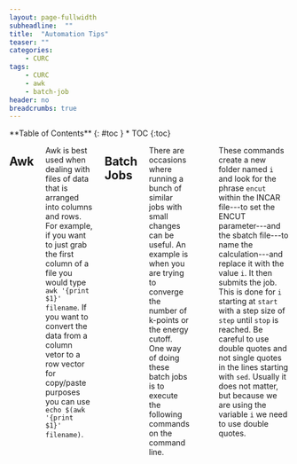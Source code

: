 ```yaml
---
layout: page-fullwidth
subheadline:  ""
title:  "Automation Tips"
teaser: ""
categories:
    - CURC
tags:
    - CURC
    - awk
    - batch-job
header: no
breadcrumbs: true
---
```

<div class="row">
<div class="medium-4 medium-push-8 columns" markdown="1">
<div class="panel radius" markdown="1">
**Table of Contents**
{: #toc }
*  TOC
{:toc}
</div>
</div><!-- /.medium-4.columns -->

<div class="medium-8 medium-pull-4 columns" markdown="1">

## Awk
Awk is best used when dealing with files of data that is arranged into columns and rows. For example, if you want to just grab the first column of a file you would type `awk '{print $1}' filename`. If you want to convert the data from a column vetor to a row vector for copy/paste purposes you can use `echo $(awk '{print $1}' filename)`.


## Batch Jobs
There are occasions where running a bunch of similar jobs with small changes can be useful. An example is when you are trying to converge the number of k-points or the energy cutoff. One way of doing these batch jobs is to execute the following commands on the command line.
```bash
    for i in $(seq start step stop); do
    cp -r files/ $i
    cd $i
    sed -i "s/encut/$i/g" INCAR
    sed -i "s/encut/$i/g" vasp*run*
    sbatch vasp*run*
    cd ..
    sleep .1
    done 
```
These commands create a new folder named `i` and look for the phrase `encut` within the INCAR file---to set the ENCUT parameter---and the sbatch file---to name the calculation---and replace it with the value `i`. It then submits the job. This is done for `i` starting at `start` with a step size of `step` until `stop` is reached. Be careful to use double quotes and not single quotes in the lines starting with `sed`. Usually it does not matter, but because we are using the variable `i` we need to use double quotes.

